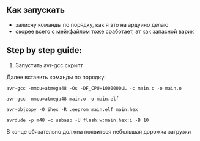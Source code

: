 ## Как запускать

- залисчу команды по порядку, как я это на ардуино делаю
- скорее всего с мейкфайлом тоже сработает, эт как запасной варик

## Step by step guide:


1. Запустить avr-gcc скрипт

Далее вставить команды по порядку:

```
avr-gcc -mmcu=atmega48 -Os -DF_CPU=1000000UL -c main.c -o main.o
```

```
avr-gcc -mmcu=atmega48 main.o -o main.elf
```

```
avr-objcopy -O ihex -R .eeprom main.elf main.hex
```

```
avrdude -p m48 -c usbasp -U flash:w:main.hex:i -B 10
```

В конце обязательно должна появиться небольшая дорожка загрузки